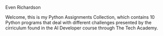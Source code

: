 Even Richardson

Welcome, this is my Python Assignments Collection, which contains 10 Python programs that deal with 
different challenges presented by the cirriculum found in the AI Developer course through The Tech Academy. 

